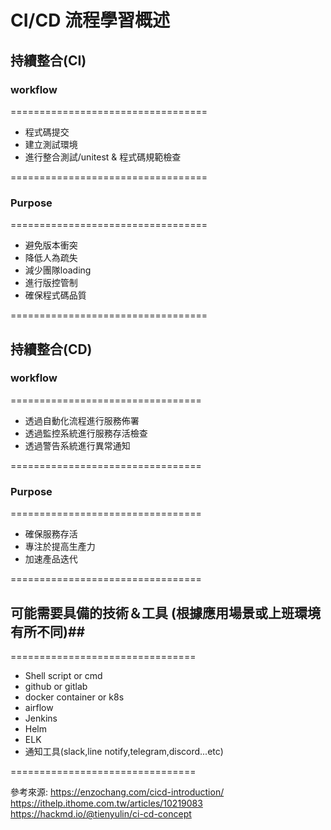 # CI/CD 流程學習概述 #
## 持續整合(CI) ##
### workflow ###
==================================
* 程式碼提交
* 建立測試環境
* 進行整合測試/unitest & 程式碼規範檢查
  
==================================
### Purpose ###
==================================
* 避免版本衝突
* 降低人為疏失
* 減少團隊loading
* 進行版控管制
* 確保程式碼品質
  
==================================

## 持續整合(CD) ##
### workflow ###
=================================
* 透過自動化流程進行服務佈署
* 透過監控系統進行服務存活檢查
* 透過警告系統進行異常通知
  
=================================
### Purpose ###
=================================
* 確保服務存活
* 專注於提高生產力
* 加速產品迭代
  
=================================

## 可能需要具備的技術＆工具 (根據應用場景或上班環境有所不同)##
================================
* Shell script or cmd
* github or gitlab
* docker container or k8s 
* airflow
* Jenkins
* Helm
* ELK
* 通知工具(slack,line notify,telegram,discord...etc)
  
================================


參考來源:
https://enzochang.com/cicd-introduction/
https://ithelp.ithome.com.tw/articles/10219083
https://hackmd.io/@tienyulin/ci-cd-concept
